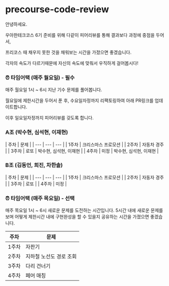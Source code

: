 # precourse-code-review
안녕하세요. 

우아한테크코스 6기 준비를 위해 다같이 피어리뷰를 통해 결과보다 과정에 중점을 두어서, 

프리코스 때 채우지 못한 것을 채워보는 시간을 가졌으면 좋겠습니다. 

각자의 속도가 다르기때문에 자신의 속도에 맞춰서 우직하게 걸어봅시다!

### ⏰ 타임어택 (매주 월요일) - 필수

매주 월요일 1시 ~ 6시 지난 기수 문제를 풀어봅니다.

월요일에 제한시간을 두어서 푼 후,
수요일자정까지 리팩토링하여 아래 PR링크를 업데이트합니다. 

이후 일요일자정까지 피어리뷰를 갖도록 합니다.

### A조 (박수현, 심석현, 이재현)

| 주차 | 문제 |
| --- | --- | --- |
| 1주차 | 크리스마스 프로모션 |
| 2주차 | 자동차 경주 |
| 3주차 | 로또 | 박수현, 심석현, 이재현 |
| 4주차 | 미정 | 박수현, 심석현, 이재현 |

### B조 (김동언, 희진, 차한솔)

| 주차 | 문제 |
| --- | --- | --- |
| 1주차 | 크리스마스 프로모션 |
| 2주차 | 자동자 경주 |
| 3주차 | 로또 |
| 4주차 | 미정 |

### ⏰ 타임어택 (매주 목요일) - 선택

매주 목요일 1시 ~ 6시 새로운 문제를 도전하는 시간입니다. 5시간 내에 새로운 문제를 보며 어떻게 제한시간 내에 구현완성을 할 수 있을지 공유하는 시간을 가졌으면 좋겠습니다.

| 주차 | 문제 |
| --- | --- |
| 1주차 | 자판기 |
| 2주차 | 지하철 노선도 경로 조회 |
| 3주차 | 다리 건너기 |
| 4주차 | 페어 매칭 |
